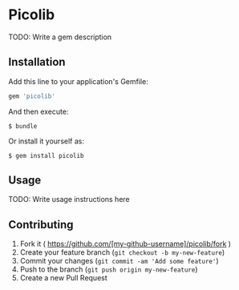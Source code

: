 # Picolib

TODO: Write a gem description

## Installation

Add this line to your application's Gemfile:

```ruby
gem 'picolib'
```

And then execute:

    $ bundle

Or install it yourself as:

    $ gem install picolib

## Usage

TODO: Write usage instructions here

## Contributing

1. Fork it ( https://github.com/[my-github-username]/picolib/fork )
2. Create your feature branch (`git checkout -b my-new-feature`)
3. Commit your changes (`git commit -am 'Add some feature'`)
4. Push to the branch (`git push origin my-new-feature`)
5. Create a new Pull Request
